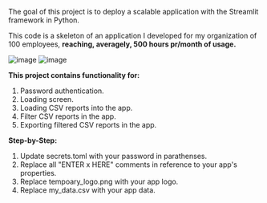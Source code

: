 The goal of this project is to deploy a scalable application with the Streamlit framework in Python.

This code is a skeleton of an application I developed for my organization of 100 employees, **reaching, averagely, 500 hours pr/month of usage.**

![image](https://github.com/rickyringler/Streamlit_Starter_Guide_with_Authentication/assets/135162902/b66d4fe6-d2fc-4bc0-869a-3dbdf428e214)
![image](https://github.com/rickyringler/Streamlit_Starter_Guide_with_Authentication/assets/135162902/7de7ea1d-3256-49db-b85f-ff514d10823c)


**This project contains functionality for:**
1. Password authentication.
2. Loading screen.
3. Loading CSV reports into the app.
4. Filter CSV reports in the app.
5. Exporting filtered CSV reports in the app.

**Step-by-Step:**
1. Update secrets.toml with your password in parathenses.
2. Replace all "ENTER x HERE" comments in reference to your app's properties.
3. Replace tempoary_logo.png with your app logo.
4. Replace my_data.csv with your app data.
